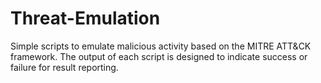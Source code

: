 # Threat-Emulation
Simple scripts to emulate malicious activity based on the MITRE ATT&amp;CK framework. The output of each script is designed to indicate success or failure for result reporting.  
